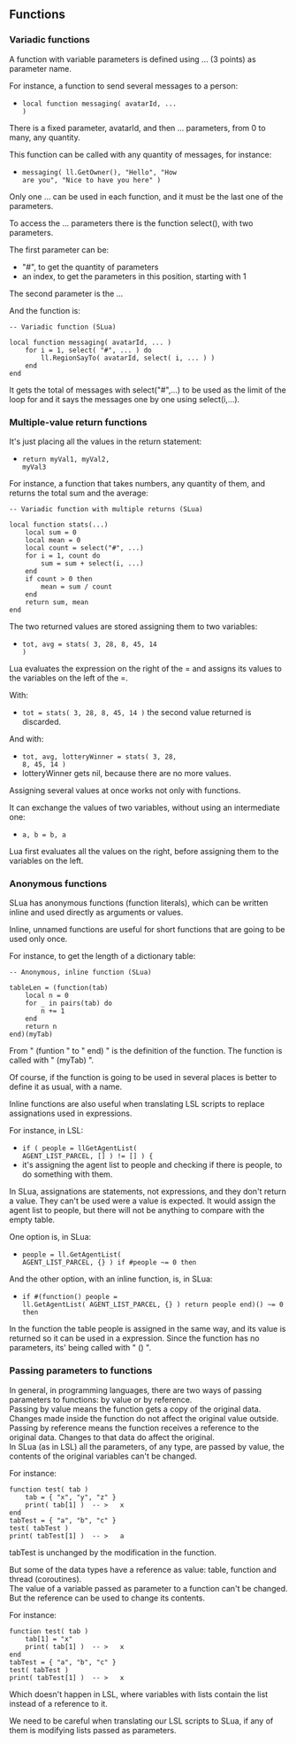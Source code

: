 ## Functions

### Variadic functions

A function with variable parameters is defined using ... (3 points) as parameter name.

For instance, a function to send several messages to a person:
- <code class="language-slua">local function messaging( avatarId, ... )</code>

There is a fixed parameter, avatarId, and then ... parameters, from 0 to many, any quantity.

This function can be called with any quantity of messages, for instance:
- <code class="language-slua">messaging( ll.GetOwner(), "Hello", "How are you", "Nice to have you here" )</code>

Only one ... can be used in each function, and it must be the last one of the parameters.

To access the ... parameters there is the function select(), with two parameters.

The first parameter can be:
- "#", to get the quantity of parameters
- an index, to get the parameters in this position, starting with 1

The second parameter is the ...

And the function is:
<pre class="language-slua"><code class="language-slua">-- Variadic function (SLua)

local function messaging( avatarId, ... )
	for i = 1, select( "#", ... ) do
		ll.RegionSayTo( avatarId, select( i, ... ) )
	end
end</code></pre>

It gets the total of messages with select("#",...) to be used as the limit of the loop for and it says the messages one by one using   select(i,...).

### Multiple-value return functions

It's just placing all the values in the return statement:
- <code class="language-slua">return myVal1, myVal2, myVal3</code>

For instance, a function that takes numbers, any quantity of them, and returns the total sum and the average:
<pre class="language-slua"><code class="language-slua">-- Variadic function with multiple returns (SLua)

local function stats(...)
	local sum = 0
	local mean = 0
	local count = select("#", ...) 
	for i = 1, count do
		sum = sum + select(i, ...)
	end
	if count > 0 then
		mean = sum / count
	end
	return sum, mean
end</code></pre>

The two returned values are stored assigning them to two variables:
- <code class="language-slua">tot, avg = stats( 3, 28, 8, 45, 14 )</code>

Lua evaluates the expression on the right of the = and assigns its values to the variables on the left of the =.

With:
- <code class="language-slua">tot = stats( 3, 28, 8, 45, 14 )</code>
the second value returned is discarded.

And with:
- <code class="language-slua">tot, avg, lotteryWinner = stats( 3, 28, 8, 45, 14 )</code>
- lotteryWinner gets nil, because there are no more values.

Assigning several values at once works not only with functions.

It can exchange the values of two variables, without using an intermediate one:
- <code class="language-slua">a, b = b, a</code>

Lua first evaluates all the values on the right, before assigning them to the variables on the left.

### Anonymous functions

SLua has anonymous functions (function literals), which can be written inline and used directly as arguments or values.

Inline, unnamed functions are useful for short functions that are going to be used only once.

For instance, to get the length of a dictionary table:
<pre class="language-slua"><code class="language-slua">-- Anonymous, inline function (SLua)

tableLen = (function(tab)
	local n = 0
	for _ in pairs(tab) do
		n += 1
	end
	return n
end)(myTab)</code></pre>

From " (funtion " to " end) " is the definition of the function. The function is called with " (myTab) ".

Of course, if the function is going to be used in several places is better to define it as usual, with a name.

Inline functions are also useful when translating LSL scripts to replace assignations used in expressions.

For instance, in LSL:
- <code class="language-lsl">if ( people = llGetAgentList( AGENT_LIST_PARCEL, [] ) != [] ) {</code>
- it's assigning the agent list to people and checking if there is people, to do something with them.

In SLua, assignations are statements, not expressions, and they don't return a value. They can't be used were a value is expected. It would assign the agent list to people, but there will not be anything to compare with the empty table.

One option is, in SLua:
- <code class="language-slua">people = ll.GetAgentList( AGENT_LIST_PARCEL, {} ) if #people ~= 0 then</code>

And the other option, with an inline function, is, in SLua:
- <code class="language-slua">if #(function() people = ll.GetAgentList( AGENT_LIST_PARCEL, {} ) return people end)() ~= 0 then</code>

In the function the table people is assigned in the same way, and its value is returned so it can be used in a expression. Since the function has no parameters, its' being called with " () ".

### Passing parameters to functions

In general, in programming languages, there are two ways of passing parameters to functions: by value or by reference.  
Passing by value means the function gets a copy of the original data. Changes made inside the function do not affect the original value outside.  
Passing by reference means the function receives a reference to the original data. Changes to that data do affect the original.  
In SLua (as in LSL) all the parameters, of any type, are passed by value, the contents of the original variables can't be changed.

For instance:
<pre class="language-slua"><code class="language-slua">function test( tab )
	tab = { "x", "y", "z" }
	print( tab[1] )  -- >   x
end
tabTest = { "a", "b", "c" }
test( tabTest )
print( tabTest[1] )  -- >   a</code></pre>

tabTest is unchanged by the modification in the function.

But some of the data types have a reference as value: table, function and thread (coroutines).  
The value of a variable passed as parameter to a function can't be changed. But the reference can be used to change its contents.

For instance:
<pre class="language-slua"><code class="language-slua">function test( tab )
	tab[1] = "x"
	print( tab[1] )  -- >   x
end
tabTest = { "a", "b", "c" }
test( tabTest )
print( tabTest[1] )  -- >   x</code></pre>

Which doesn't happen in LSL, where variables with lists contain the list instead of a reference to it.

We need to be careful when translating our LSL scripts to SLua, if any of them is modifying lists passed as parameters.
